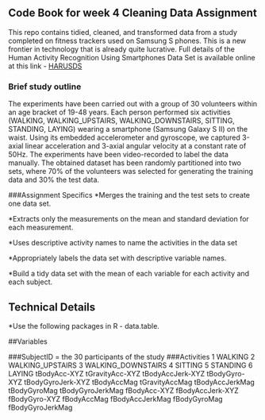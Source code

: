 ## Code Book for week 4 Cleaning Data Assignment
This repo contains tidied, cleaned, and transformed data from a study completed
on fitness trackers used on Samsung S phones. 
This is a new frontier in technology that is already quite lucrative.
Full details of the Human Activity Recognition Using Smartphones Data Set is available online 
at this link - [HARUSDS](http://archive.ics.uci.edu/ml/datasets/Human+Activity+Recognition+Using+Smartphones)

### Brief study outline
The experiments have been carried out with a group of 30 volunteers within an age bracket of 19-48 years. Each person performed six activities (WALKING, WALKING_UPSTAIRS, WALKING_DOWNSTAIRS, SITTING, STANDING, LAYING) wearing a smartphone (Samsung Galaxy S II) on the waist. Using its embedded accelerometer and gyroscope, we captured 3-axial linear acceleration and 3-axial angular velocity at a constant rate of 50Hz. The experiments have been video-recorded to label the data manually. The obtained dataset has been randomly partitioned into two sets, where 70% of the volunteers was selected for generating the training data and 30% the test data. 

###Assignment Specifics
*Merges the training and the test sets to create one data set.

*Extracts only the measurements on the mean and standard deviation for each measurement.

*Uses descriptive activity names to name the activities in the data set

*Appropriately labels the data set with descriptive variable names.

*Build a tidy data set with the mean of each variable for each activity and each subject.

## Technical Details

*Use the following packages in R - data.table.

##Variables

###SubjectID = the 30 participants of the study
###Activities
1 WALKING
2 WALKING_UPSTAIRS
3 WALKING_DOWNSTAIRS
4 SITTING
5 STANDING
6 LAYING
tBodyAcc-XYZ
tGravityAcc-XYZ
tBodyAccJerk-XYZ
tBodyGyro-XYZ
tBodyGyroJerk-XYZ
tBodyAccMag
tGravityAccMag
tBodyAccJerkMag
tBodyGyroMag
tBodyGyroJerkMag
fBodyAcc-XYZ
fBodyAccJerk-XYZ
fBodyGyro-XYZ
fBodyAccMag
fBodyAccJerkMag
fBodyGyroMag
fBodyGyroJerkMag










